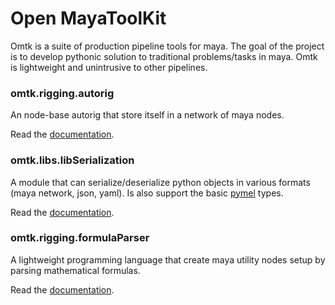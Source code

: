 # Open MayaToolKit

Omtk is a suite of production pipeline tools for maya.
The goal of the project is to develop pythonic solution to traditional problems/tasks in maya.
Omtk is lightweight and unintrusive to other pipelines.

### omtk.rigging.autorig
An node-base autorig that store itself in a network of maya nodes.

Read the [documentation](http://github.com/renaudll/omtk/wiki/omtk.rigging.autorig).

### omtk.libs.libSerialization
A module that can serialize/deserialize python objects in various formats (maya network, json, yaml).
Is also support the basic [pymel](https://github.com/LumaPictures/pymel) types.

Read the [documentation](http://github.com/renaudll/omtk/wiki/omtk.libs.libSerialization).

### omtk.rigging.formulaParser
A lightweight programming language that create maya utility nodes setup by parsing mathematical formulas.

Read the [documentation](http://github.com/renaudll/omtk/wiki/omtk.libs.libFormula).
